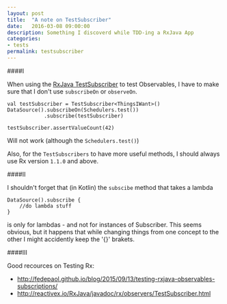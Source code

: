 ```yaml
---
layout: post
title:  "A note on TestSubscriber"
date:   2016-03-08 09:00:00
description: Something I discoverd while TDD-ing a RxJava App
categories:
- tests
permalink: testsubscriber
---
```


####I

When using the [RxJava TestSubscriber](http://reactivex.io/RxJava/javadoc/rx/observers/TestSubscriber.html) to test Observables, I have to make sure that I don't use `subscribeOn` or `observeOn`.
```
val testSubscriber = TestSubscriber<ThingsIWant>()
DataSource().subscribeOn(Schedulers.test())
            .subscribe(testSubscriber)

testSubscriber.assertValueCount(42)
```
Will not work (although the `Schedulers.test()`) 

Also, for the `TestSubscribers` to have more useful methods, I should always use Rx version `1.1.0` and above.

####II

I shouldn't forget that (in Kotlin) the `subscibe` method that takes a lambda 
````
DataSource().subscribe {
    //do lambda stuff
}
````
is only for lambdas - and not for instances of Subscriber. 
This seems obvious, but it happens that while changing things from one concept to the other I might accidently keep the '{}' brakets.

####III

Good recources on Testing Rx:

- http://fedepaol.github.io/blog/2015/09/13/testing-rxjava-observables-subscriptions/
- http://reactivex.io/RxJava/javadoc/rx/observers/TestSubscriber.html
